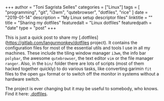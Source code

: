 +++
author = "Toni Sagrista Selles"
categories = ["Linux"]
tags = [ "programming", "git", "i3wm", "qutebrowser", "dotfiles", "rice" ]
date = "2019-01-14"
description = "My Linux setup descriptor files"
linktitle = ""
title = "Sharing my dotfiles"
featuredalt = "Linux dotfiles"
featuredpath = "date"
type = "post"
+++


This is just a quick post to share my [.dotfiles](https://gitlab.com/langurmonkey/dotfiles project). It contains the configuration files for most of the essential utils and tools I use in all my machines. These include the tiling window manager `i3wm`, the info bar `polybar`, the awesome `qutebrowser`, the text editor `vim` or the file manager `ranger`. Also, in the `bin/` folder there are lots of scripts (most of them hacked together quickly) to do various tasks, like converting garimin `fit` files to the open `gpx` format or to switch off the monitor in systems without a hardware switch.

The project is ever changing but it may be useful to somebody, who knows. Find it here: [.dotfiles](https://gitlab.com/langurmonkey/dotfiles).
